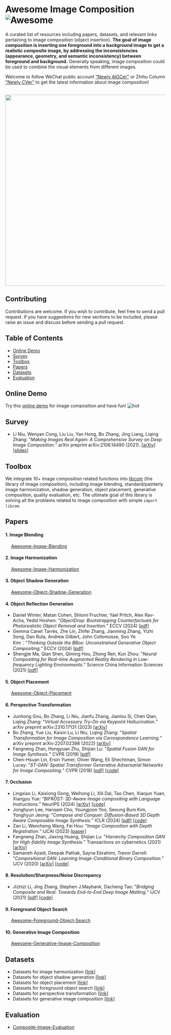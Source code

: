 # Awesome Image Composition  ![Awesome](https://cdn.rawgit.com/sindresorhus/awesome/d7305f38d29fed78fa85652e3a63e154dd8e8829/media/badge.svg)


A curated list of resources including papers, datasets, and relevant links pertaining to image composition (object insertion). **The goal of image composition is inserting one foreground into a background image to get a realistic composite image, by addressing the inconsistencies (appearance, geometry, and semantic inconsistency) between foreground and background.** Generally speaking, image composition could be used to combine the visual elements from different images.

Welcome to follow WeChat public account ["Newly AIGCer"](https://www.ustcnewly.com/blog.html) or Zhihu Column ["Newly CVer"](https://www.zhihu.com/column/c_1333918224900206592) to get the latest information about image composition! 

<div align="center">
</br>
<img src="https://raw.githubusercontent.com/bcmi/libcom/main/resources/image_composition_task.gif" width="600" />
</div>

## Contributing

Contributions are welcome.  If you wish to contribute, feel free to send a pull request. If you have suggestions for new sections to be included, please raise an issue and discuss before sending a pull request.

## Table of Contents
+ [Online Demo](#Online-demo)
+ [Survey](#Survey)
+ [Toolbox](#Toolbox)
+ [Papers](#Papers)
+ [Datasets](#Datasets)
+ [Evaluation](#Evaluation)

## Online Demo

Try this [online demo](https://bcmi.sjtu.edu.cn/home/niuli/demo_image_composition/) for image composition and have fun! ![hot](https://bcmi.sjtu.edu.cn/~niuli/images/fire.png)

## Survey
+ Li Niu, Wenyan Cong, Liu Liu, Yan Hong, Bo Zhang, Jing Liang, Liqing Zhang: "*Making Images Real Again: A Comprehensive Survey on Deep Image Composition.*" arXiv preprint arXiv:2106.14490 (2021). [[arXiv]](https://arxiv.org/pdf/2106.14490.pdf) [[slides]](https://www.ustcnewly.com/download/Image_composition_tutorial.pdf)


## Toolbox
We integrate 10+ image composition related functions into [libcom](https://github.com/bcmi/libcom) (the library of image composition), including image blending, standard/painterly image harmonization, shadow generation, object placement, generative composition, quality evaluation, etc. The ultimate goal of this library is solving all the problems related to image composition with simple `import libcom`.  



## Papers

#### 1. Image Blending
  &emsp;  [Awesome-Image-Blending](https://github.com/bcmi/Awesome-Image-Blending)

#### 2. Image Harmonization
  &emsp;  [Awesome-Image-Harmonization](https://github.com/bcmi/Awesome-Image-Harmonization)
 
#### 3. Object Shadow Generation

  &emsp;  [Awesome-Object-Shadow-Generation](https://github.com/bcmi/Awesome-Object-Shadow-Generation)
  
#### 4. Object Reflection Generation
+ Daniel Winter, Matan Cohen, Shlomi Fruchter, Yael Pritch, Alex Rav-Acha, Yedid Hoshen: "*ObjectDrop: Bootstrapping Counterfactuals for Photorealistic Object Removal and Insertion.*"  ECCV (2024) [[pdf]](https://www.ecva.net/papers/eccv_2024/papers_ECCV/papers/09857.pdf)
+ Gemma Canet Tarrés, Zhe Lin, Zhifei Zhang, Jianming Zhang, Yizhi Song, Dan Ruta, Andrew Gilbert, John Collomosse, Soo Ye Kim："*Thinking Outside the BBox: Unconstrained Generative Object Compositing.*" ECCV (2024) [[pdf]](https://www.ecva.net/papers/eccv_2024/papers_ECCV/papers/07965.pdf)
+ Shengjie Ma, Qian Shen, Qiming Hou, Zhong Ren, Kun Zhou: "*Neural Compositing for Real-time Augmented Reality Rendering in Low-frequency Lighting Environments.*" Science China Information Sciences (2021) [[pdf]](http://kunzhou.net/2021/NeuralComposite.pdf)
  
#### 5. Object Placement 

  &emsp;  [Awesome-Object-Placement](https://github.com/bcmi/Awesome-Object-Placement)

#### 6. Perspective Transformation
+ Junhong Gou, Bo Zhang, Li Niu, Jianfu Zhang, Jianlou Si, Chen Qian, Liqing Zhang: "*Virtual Accessory Try-On via Keypoint Hallucination.*" arXiv preprint arXiv:2310.17131 (2023) [[arXiv]](https://arxiv.org/pdf/2310.17131.pdf)
+ Bo Zhang, Yue Liu, Kaixin Lu, Li Niu, Liqing Zhang: "*Spatial Transformation for Image Composition via Correspondence Learning.*" arXiv preprint arXiv:2207.02398 (2022) [[arXiv]](https://arxiv.org/pdf/2207.02398.pdf)
+ Fangneng Zhan, Hongyuan Zhu, Shijian Lu: "*Spatial Fusion GAN for Image Synthesis.*" CVPR (2019) [[pdf]](https://openaccess.thecvf.com/content_CVPR_2019/papers/Zhan_Spatial_Fusion_GAN_for_Image_Synthesis_CVPR_2019_paper.pdf) 
+ Chen-Hsuan Lin, Ersin Yumer, Oliver Wang, Eli Shechtman, Simon Lucey: "*ST-GAN: Spatial Transformer Generative Adversarial Networks for Image Compositing.*" CVPR (2018) [[pdf]](https://openaccess.thecvf.com/content_cvpr_2018/papers/Lin_ST-GAN_Spatial_Transformer_CVPR_2018_paper.pdf) [[code]](https://github.com/chenhsuanlin/spatial-transformer-GAN)

#### 7. Occlusion
+ Lingxiao Li, Kaixiong Gong, Weihong Li, Xili Dai, Tao Chen, Xiaojun Yuan, Xiangyu Yue: "*BIFRÖST: 3D-Aware Image compositing with Language Instructions.*" NeurIPS (2024) [[arXiv]](https://arxiv.org/pdf/2410.19079) [[code]](https://github.com/lingxiao-li/Bifrost)
+ Jonghyun Lee, Hansam Cho, Youngjoon Yoo, Seoung Bum Kim, Yonghyun Jeong: "*Compose and Conquer: Diffusion-Based 3D Depth Aware Composable Image Synthesis.*" ICLR (2024) [[pdf]](https://arxiv.org/html/2401.09048v1) [[code]](https://github.com/tomtom1103/compose-and-conquer)
+ Zan Li, Wencheng Wang, Fei Hou: "*Image Composition with Depth Registration.*" IJCAI (2023) [[paper]](https://www.ijcai.org/proceedings/2023/0126.pdf)
+ Fangneng Zhan, Jiaxing Huang, Shijian Lu: "*Hierarchy Composition GAN for High-fidelity Image Synthesis.*" Transactions on cybernetics (2021) [[arXiv]](https://arxiv.org/pdf/1905.04693.pdf)
+ Samaneh Azadi, Deepak Pathak, Sayna Ebrahimi, Trevor Darrell: "*Compositional GAN: Learning Image-Conditional Binary Composition.*" IJCV (2020) [[arXiv]](https://arxiv.org/pdf/1807.07560.pdf) [[code]](https://github.com/azadis/CompositionalGAN)

#### 8. Resolution/Sharpness/Noise Discrepancy

+ Jizhizi Li, Jing Zhang, Stephen J.Maybank, Dacheng Tao: "*Bridging Composite and Real: Towards End-to-End Deep Image Matting.*" IJCV (2021) [[pdf]](https://link.springer.com/content/pdf/10.1007/s11263-021-01541-0.pdf) [[code]](https://github.com/JizhiziLi/GFM)

#### 9. Foreground Object Search

  &emsp;  [Awesome-Foreground-Object-Search](https://github.com/bcmi/Awesome-Foreground-Object-Search)

#### 10. Generative Image Composition

  &emsp;  [Awesome-Generative-Image-Composition](https://github.com/bcmi/Awesome-Generative-Image-Composition) 

## Datasets
+ Datasets for image harmonization [[link]](https://github.com/bcmi/Awesome-Image-Harmonization#Datasets)
+ Datasets for object shadow generation [[link]](https://github.com/bcmi/Awesome-Object-Shadow-Generation#Datasets)
+ Datasets for object placement [[link]](https://github.com/bcmi/Awesome-Object-Placement#Datasets)
+ Datasets for foreground object search [[link]](https://github.com/bcmi/Awesome-Foreground-Object-Search/tree/main#Datasets)
+ Datasets for perspective transformation [[link]](https://github.com/bcmi/Accessory-Try-On-Dataset-STRAT)
+ Datasets for generative image composition [[link]](https://github.com/bcmi/Awesome-Generative-Image-Composition?tab=readme-ov-file#Test-set)

## Evaluation

+ [Composite-Image-Evaluation](https://github.com/bcmi/Composite-Image-Evaluation)

